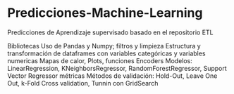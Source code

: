 # Predicciones-Machine-Learning
Predicciones de Aprendizaje supervisado basado en el repositorio ETL

Bibliotecas
Uso de Pandas y Numpy; filtros y limpieza
Estructura y transformación de dataframes con variables categóricas y variables numericas 
Mapas de calor, Plots, funciones
Encoders
Modelos: LinearRegression, KNeighborsRegressor, RandomForestRegressor, Support Vector Regressor
métricas
Métodos de validación: Hold-Out, Leave One Out, k-Fold Cross validation, 
Tunnin con GridSearch


